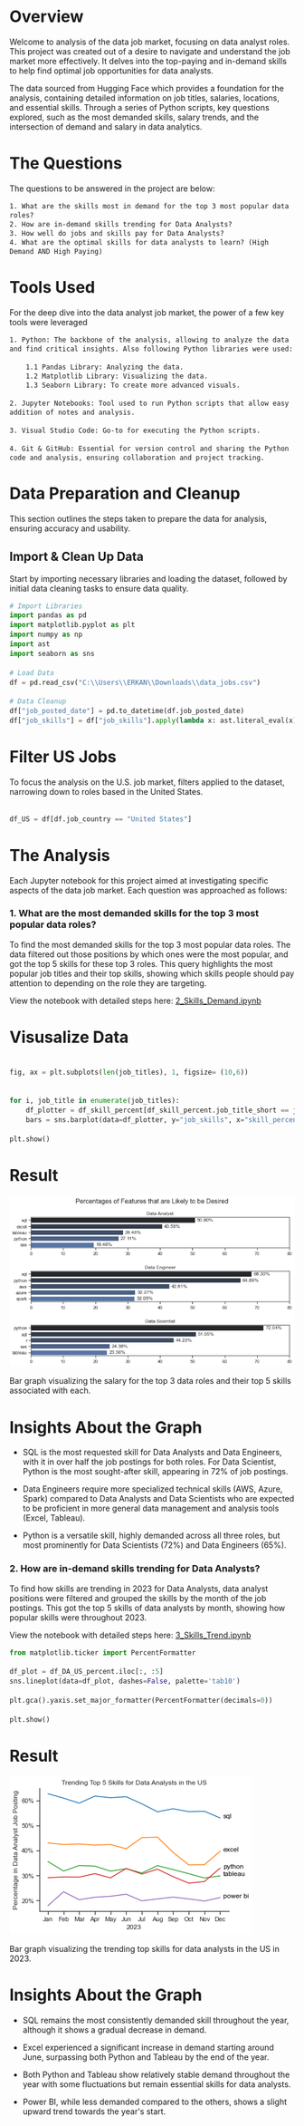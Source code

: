 # Overview

Welcome to analysis of the data job market, focusing on data analyst roles. This project was created out of a desire to navigate and understand the job market more effectively. It delves into the top-paying and in-demand skills to help find optimal job opportunities for data analysts.

The data sourced from Hugging Face which provides a foundation for the analysis, containing detailed information on job titles, salaries, locations, and essential skills. Through a series of Python scripts, key questions explored, such as the most demanded skills, salary trends, and the intersection of demand and salary in data analytics.


# The Questions

The questions to be answered in the project are below:

    1. What are the skills most in demand for the top 3 most popular data roles?
    2. How are in-demand skills trending for Data Analysts?
    3. How well do jobs and skills pay for Data Analysts?
    4. What are the optimal skills for data analysts to learn? (High Demand AND High Paying)



# Tools Used

For the deep dive into the data analyst job market, the power of a few key tools were leveraged

    1. Python: The backbone of the analysis, allowing to analyze the data and find critical insights. Also following Python libraries were used:

        1.1 Pandas Library: Analyzing the data.
        1.2 Matplotlib Library: Visualizing the data.
        1.3 Seaborn Library: To create more advanced visuals.
        
    2. Jupyter Notebooks: Tool used to run Python scripts that allow easy addition of notes and analysis.

    3. Visual Studio Code: Go-to for executing the Python scripts.
    
    4. Git & GitHub: Essential for version control and sharing the Python code and analysis, ensuring collaboration and project tracking.


# Data Preparation and Cleanup    

This section outlines the steps taken to prepare the data for analysis, ensuring accuracy and usability.


## Import & Clean Up Data

Start by importing necessary libraries and loading the dataset, followed by initial data cleaning tasks to ensure data quality.


```python
# Import Libraries
import pandas as pd
import matplotlib.pyplot as plt
import numpy as np
import ast
import seaborn as sns

# Load Data
df = pd.read_csv("C:\\Users\\ERKAN\\Downloads\\data_jobs.csv")

# Data Cleanup
df["job_posted_date"] = pd.to_datetime(df.job_posted_date)
df["job_skills"] = df["job_skills"].apply(lambda x: ast.literal_eval(x) if pd.notna(x) else x)

```


# Filter US Jobs

To focus the analysis on the U.S. job market, filters applied to the dataset, narrowing down to roles based in the United States.

```python

df_US = df[df.job_country == "United States"]

```

# The Analysis

Each Jupyter notebook for this project aimed at investigating specific aspects of the data job market. Each question was approached as follows:


### 1. What are the most demanded skills for the top 3 most popular data roles?

To find the most demanded skills for the top 3 most popular data roles. The data filtered out those positions by which ones were the most popular, and got the top 5 skills for these top 3 roles. This query highlights the most popular job titles and their top skills, showing which skills people should pay attention to depending on the role they are targeting.

View the notebook with detailed steps here: [2_Skills_Demand.ipynb](https://github.com/firaterkn/Personal_Python_Project/blob/main/3_Project/2_Skills_Demand.ipynb)


# Visusalize Data

```python

fig, ax = plt.subplots(len(job_titles), 1, figsize= (10,6))


for i, job_title in enumerate(job_titles):
    df_plotter = df_skill_percent[df_skill_percent.job_title_short == job_title].head()
    bars = sns.barplot(data=df_plotter, y="job_skills", x="skill_percent", ax=ax[i], hue="skill_count", ci=None, dodge=False, palette="dark:b")
    
plt.show()

```

# Result
![Visualization for the code](https://github.com/firaterkn/Personal_Python_Project/blob/main/3_Project/output2.png?raw=true)

Bar graph visualizing the salary for the top 3 data roles and their top 5 skills associated with each.

# Insights About the Graph

- SQL is the most requested skill for Data Analysts and Data Engineers, with it in over half the job postings for both roles. For Data Scientist, Python is the most sought-after skill, appearing in 72% of job postings.
    
- Data Engineers require more specialized technical skills (AWS, Azure, Spark) compared to Data Analysts and Data Scientists who are expected to be proficient in more general data management and analysis tools (Excel, Tableau).
    
- Python is a versatile skill, highly demanded across all three roles, but most prominently for Data Scientists (72%) and Data Engineers (65%).



### 2. How are in-demand skills trending for Data Analysts?

To find how skills are trending in 2023 for Data Analysts, data analyst positions were filtered and grouped the skills by the month of the job postings. This got the top 5 skills of data analysts by month, showing how popular skills were throughout 2023.

View the notebook with detailed steps here: [3_Skills_Trend.ipynb](https://github.com/firaterkn/Personal_Python_Project/blob/main/3_Project/3_Skills_Trend.ipynb)


```python
from matplotlib.ticker import PercentFormatter

df_plot = df_DA_US_percent.iloc[:, :5]
sns.lineplot(data=df_plot, dashes=False, palette='tab10')

plt.gca().yaxis.set_major_formatter(PercentFormatter(decimals=0))

plt.show()
```

# Result

![Visualization for the code](https://github.com/firaterkn/Personal_Python_Project/blob/main/3_Project/output3.png)

Bar graph visualizing the trending top skills for data analysts in the US in 2023.

# Insights About the Graph

- SQL remains the most consistently demanded skill throughout the year, although it shows a gradual decrease in demand.

- Excel experienced a significant increase in demand starting around June, surpassing both Python and Tableau by the end of the year.

- Both Python and Tableau show relatively stable demand throughout the year with some fluctuations but remain essential skills for data analysts. 

- Power BI, while less demanded compared to the others, shows a slight upward trend towards the year's start.

